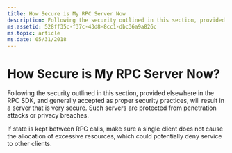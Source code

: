 ```yaml
---
title: How Secure is My RPC Server Now
description: Following the security outlined in this section, provided elsewhere in the RPC SDK, and generally accepted as proper security practices, will result in a server that is very secure. Such servers are protected from penetration attacks or privacy breaches.
ms.assetid: 528ff35c-f37c-43d8-8cc1-dbc36a9a826c
ms.topic: article
ms.date: 05/31/2018
---
```


# How Secure is My RPC Server Now?

Following the security outlined in this section, provided elsewhere in the RPC SDK, and generally accepted as proper security practices, will result in a server that is very secure. Such servers are protected from penetration attacks or privacy breaches.

If state is kept between RPC calls, make sure a single client does not cause the allocation of excessive resources, which could potentially deny service to other clients.

 

 




